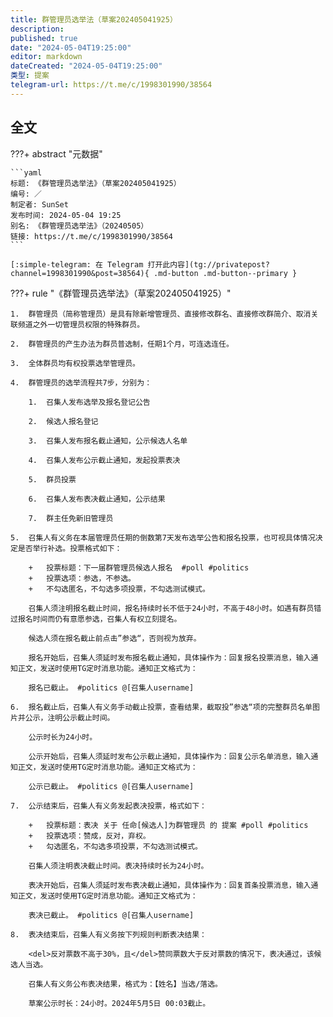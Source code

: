 ```yaml
---
title: 群管理员选举法（草案202405041925）
description:
published: true
date: "2024-05-04T19:25:00"
editor: markdown
dateCreated: "2024-05-04T19:25:00"
类型: 提案
telegram-url: https://t.me/c/1998301990/38564
---
```


## 全文

???+ abstract "元数据"

    ```yaml
    标题: 《群管理员选举法》（草案202405041925）
    编号: ／
    制定者: SunSet
    发布时间: 2024-05-04 19:25
    别名: 《群管理员选举法》（20240505）
    链接: https://t.me/c/1998301990/38564
    ```

    [:simple-telegram: 在 Telegram 打开此内容](tg://privatepost?channel=1998301990&post=38564){ .md-button .md-button--primary }

???+ rule "《群管理员选举法》（草案202405041925）"

    1.  群管理员（简称管理员）是具有除新增管理员、直接修改群名、直接修改群简介、取消关联频道之外一切管理员权限的特殊群员。

    2.  群管理员的产生办法为群员普选制，任期1个月，可连选连任。

    3.  全体群员均有权投票选举管理员。

    4.  群管理员的选举流程共7步，分别为：

        1.  召集人发布选举及报名登记公告

        2.  候选人报名登记

        3.  召集人发布报名截止通知，公示候选人名单

        4.  召集人发布公示截止通知，发起投票表决

        5.  群员投票

        6.  召集人发布表决截止通知，公示结果

        7.  群主任免新旧管理员

    5.  召集人有义务在本届管理员任期的倒数第7天发布选举公告和报名投票，也可视具体情况决定是否举行补选。投票格式如下：

        +   投票标题：下一届群管理员候选人报名  #poll #politics
        +   投票选项：参选，不参选。
        +   不勾选匿名，不勾选多项投票，不勾选测试模式。

        召集人须注明报名截止时间，报名持续时长不低于24小时，不高于48小时。如遇有群员错过报名时间而仍有意愿参选，召集人有权立刻提名。

        候选人须在报名截止前点击”参选“，否则视为放弃。

        报名开始后，召集人须延时发布报名截止通知，具体操作为：回复报名投票消息，输入通知正文，发送时使用TG定时消息功能。通知正文格式为：

        报名已截止。 #politics @[召集人username]

    6.  报名截止后，召集人有义务手动截止投票，查看结果，截取投”参选“项的完整群员名单图片并公示，注明公示截止时间。

        公示时长为24小时。

        公示开始后，召集人须延时发布公示截止通知，具体操作为：回复公示名单消息，输入通知正文，发送时使用TG定时消息功能。通知正文格式为：

        公示已截止。 #politics @[召集人username]

    7.  公示结束后，召集人有义务发起表决投票，格式如下：

        +   投票标题：表决 关于 任命[候选人]为群管理员 的 提案 #poll #politics
        +   投票选项：赞成，反对，弃权。
        +   勾选匿名，不勾选多项投票，不勾选测试模式。

        召集人须注明表决截止时间。表决持续时长为24小时。

        表决开始后，召集人须延时发布表决截止通知，具体操作为：回复首条投票消息，输入通知正文，发送时使用TG定时消息功能。通知正文格式为：

        表决已截止。 #politics @[召集人username]

    8.  表决结束后，召集人有义务按下列规则判断表决结果：

        <del>反对票数不高于30%，且</del>赞同票数大于反对票数的情况下，表决通过，该候选人当选。

        召集人有义务公布表决结果，格式为：【姓名】当选/落选。

        草案公示时长：24小时。2024年5月5日 00:03截止。

